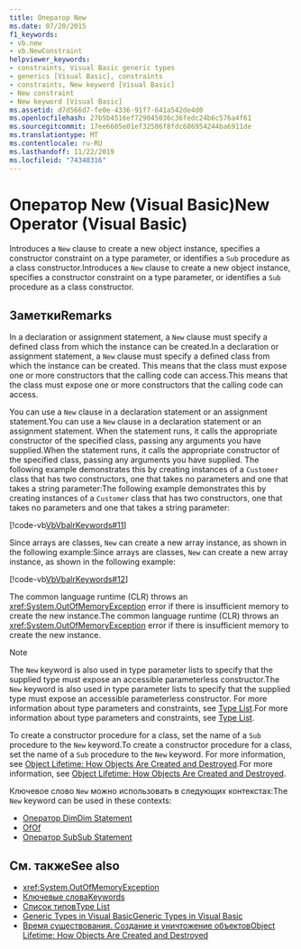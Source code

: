 ```yaml
---
title: Оператор New
ms.date: 07/20/2015
f1_keywords:
- vb.new
- vb.NewConstraint
helpviewer_keywords:
- constraints, Visual Basic generic types
- generics [Visual Basic], constraints
- constraints, New keyword [Visual Basic]
- New constraint
- New keyword [Visual Basic]
ms.assetid: d7d566d7-fe0e-4336-91f7-641a542de4d0
ms.openlocfilehash: 27b5b4516ef729045036c36fedc24b6c576a4f61
ms.sourcegitcommit: 17ee6605e01ef32506f8fdc686954244ba6911de
ms.translationtype: MT
ms.contentlocale: ru-RU
ms.lasthandoff: 11/22/2019
ms.locfileid: "74348316"
---
```

# <a name="new-operator-visual-basic"></a><span data-ttu-id="cc251-102">Оператор New (Visual Basic)</span><span class="sxs-lookup"><span data-stu-id="cc251-102">New Operator (Visual Basic)</span></span>

<span data-ttu-id="cc251-103">Introduces a `New` clause to create a new object instance, specifies a constructor constraint on a type parameter, or identifies a `Sub` procedure as a class constructor.</span><span class="sxs-lookup"><span data-stu-id="cc251-103">Introduces a `New` clause to create a new object instance, specifies a constructor constraint on a type parameter, or identifies a `Sub` procedure as a class constructor.</span></span>

## <a name="remarks"></a><span data-ttu-id="cc251-104">Заметки</span><span class="sxs-lookup"><span data-stu-id="cc251-104">Remarks</span></span>

<span data-ttu-id="cc251-105">In a declaration or assignment statement, a `New` clause must specify a defined class from which the instance can be created.</span><span class="sxs-lookup"><span data-stu-id="cc251-105">In a declaration or assignment statement, a `New` clause must specify a defined class from which the instance can be created.</span></span> <span data-ttu-id="cc251-106">This means that the class must expose one or more constructors that the calling code can access.</span><span class="sxs-lookup"><span data-stu-id="cc251-106">This means that the class must expose one or more constructors that the calling code can access.</span></span>

<span data-ttu-id="cc251-107">You can use a `New` clause in a declaration statement or an assignment statement.</span><span class="sxs-lookup"><span data-stu-id="cc251-107">You can use a `New` clause in a declaration statement or an assignment statement.</span></span> <span data-ttu-id="cc251-108">When the statement runs, it calls the appropriate constructor of the specified class, passing any arguments you have supplied.</span><span class="sxs-lookup"><span data-stu-id="cc251-108">When the statement runs, it calls the appropriate constructor of the specified class, passing any arguments you have supplied.</span></span> <span data-ttu-id="cc251-109">The following example demonstrates this by creating instances of a `Customer` class that has two constructors, one that takes no parameters and one that takes a string parameter:</span><span class="sxs-lookup"><span data-stu-id="cc251-109">The following example demonstrates this by creating instances of a `Customer` class that has two constructors, one that takes no parameters and one that takes a string parameter:</span></span>

[!code-vb[VbVbalrKeywords#11](~/samples/snippets/visualbasic/VS_Snippets_VBCSharp/VbVbalrKeywords/VB/Class6.vb#11)]

<span data-ttu-id="cc251-110">Since arrays are classes, `New` can create a new array instance, as shown in the following example:</span><span class="sxs-lookup"><span data-stu-id="cc251-110">Since arrays are classes, `New` can create a new array instance, as shown in the following example:</span></span>

[!code-vb[VbVbalrKeywords#12](~/samples/snippets/visualbasic/VS_Snippets_VBCSharp/VbVbalrKeywords/VB/Class6.vb#12)]

<span data-ttu-id="cc251-111">The common language runtime (CLR) throws an <xref:System.OutOfMemoryException> error if there is insufficient memory to create the new instance.</span><span class="sxs-lookup"><span data-stu-id="cc251-111">The common language runtime (CLR) throws an <xref:System.OutOfMemoryException> error if there is insufficient memory to create the new instance.</span></span>

> [!NOTE]
> <span data-ttu-id="cc251-112">The `New` keyword is also used in type parameter lists to specify that the supplied type must expose an accessible parameterless constructor.</span><span class="sxs-lookup"><span data-stu-id="cc251-112">The `New` keyword is also used in type parameter lists to specify that the supplied type must expose an accessible parameterless constructor.</span></span> <span data-ttu-id="cc251-113">For more information about type parameters and constraints, see [Type List](../statements/type-list.md).</span><span class="sxs-lookup"><span data-stu-id="cc251-113">For more information about type parameters and constraints, see [Type List](../statements/type-list.md).</span></span>

<span data-ttu-id="cc251-114">To create a constructor procedure for a class, set the name of a `Sub` procedure to the `New` keyword.</span><span class="sxs-lookup"><span data-stu-id="cc251-114">To create a constructor procedure for a class, set the name of a `Sub` procedure to the `New` keyword.</span></span> <span data-ttu-id="cc251-115">For more information, see [Object Lifetime: How Objects Are Created and Destroyed](../../programming-guide/language-features/objects-and-classes/object-lifetime-how-objects-are-created-and-destroyed.md).</span><span class="sxs-lookup"><span data-stu-id="cc251-115">For more information, see [Object Lifetime: How Objects Are Created and Destroyed](../../programming-guide/language-features/objects-and-classes/object-lifetime-how-objects-are-created-and-destroyed.md).</span></span>

<span data-ttu-id="cc251-116">Ключевое слово `New` можно использовать в следующих контекстах:</span><span class="sxs-lookup"><span data-stu-id="cc251-116">The `New` keyword can be used in these contexts:</span></span>

- [<span data-ttu-id="cc251-117">Оператор Dim</span><span class="sxs-lookup"><span data-stu-id="cc251-117">Dim Statement</span></span>](../statements/dim-statement.md)
- [<span data-ttu-id="cc251-118">Of</span><span class="sxs-lookup"><span data-stu-id="cc251-118">Of</span></span>](../statements/of-clause.md)
- [<span data-ttu-id="cc251-119">Оператор Sub</span><span class="sxs-lookup"><span data-stu-id="cc251-119">Sub Statement</span></span>](../statements/sub-statement.md)

## <a name="see-also"></a><span data-ttu-id="cc251-120">См. также</span><span class="sxs-lookup"><span data-stu-id="cc251-120">See also</span></span>

- <xref:System.OutOfMemoryException>
- [<span data-ttu-id="cc251-121">Ключевые слова</span><span class="sxs-lookup"><span data-stu-id="cc251-121">Keywords</span></span>](../keywords/index.md)
- [<span data-ttu-id="cc251-122">Список типов</span><span class="sxs-lookup"><span data-stu-id="cc251-122">Type List</span></span>](../statements/type-list.md)
- [<span data-ttu-id="cc251-123">Generic Types in Visual Basic</span><span class="sxs-lookup"><span data-stu-id="cc251-123">Generic Types in Visual Basic</span></span>](../../programming-guide/language-features/data-types/generic-types.md)
- [<span data-ttu-id="cc251-124">Время существования. Создание и уничтожение объектов</span><span class="sxs-lookup"><span data-stu-id="cc251-124">Object Lifetime: How Objects Are Created and Destroyed</span></span>](../../programming-guide/language-features/objects-and-classes/object-lifetime-how-objects-are-created-and-destroyed.md)
